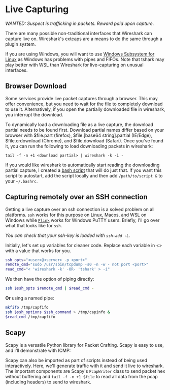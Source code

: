 # Live Capturing

_WANTED: Suspect is trafficking in packets. Reward paid upon capture._

There are many possible non-traditional interfaces that Wireshark can capture
live on. Wireshark's extcaps are a means to do the same through a plugin system.

If you are using Windows, you will want to use [Windows Subsystem for
Linux](https://docs.microsoft.com/en-us/windows/wsl/install-win10) as Windows
has problems with pipes and FIFOs. Note that tshark may play better with WSL
than Wireshark for live-capturing on unusual interfaces.

## Browser Download

Some services provide live packet captures through a browser. This may offer
convenience, but you need to wait for the file to completely download to use it.
Alternatively, if you open the partially downloaded file in wireshark, you
interrupt the download.

To dynamically load a downloading file as a live capture, the download partial
needs to be found first. Download partial names differ based on your browser
with $file.part (firefox), $file.[base64 string].partial (IE/Edge),
$file.crdownload (Chrome), and $file.download (Safari). Once you've found it,
you can run the following to load downloading packets in wireshark:

	tail -f -n +1 <download partial> | wireshark -k -i -

If you would like wireshark to automatically start reading the downloading
partial capture, I created a [bash
script](https://gist.github.com/pocc/cdf578a757be3a5b13b5e3bfc0fc2f82) that will do
just that. If you want this script to autostart, add the script locally and then add
`/path/to/script &` to your `~/.bashrc`.

## Capturing remotely over an SSH connection

Getting a live capture over an ssh connection is a solved problem on all
platforms. `ssh` works for this purpose on Linux, Macos, and WSL on Windows
while
[`Plink`](https://kaischroed.wordpress.com/2013/01/28/howto-use-wireshark-over-ssh/)
works for Windows PuTTY users. Briefly, I'll go over what
that looks like for `ssh`.

_You can check that your ssh-key is loaded with `ssh-add -L`._

Initially, let's set up variables for cleaner code. Replace each variable in <>
with a value that works for you.

```bash
ssh_opts="<user>@<server> -p <port>"
remote_cmd="sudo /usr/sbin/tcpdump -s0 -n -w - not port <port>"
read_cmd="< 'wireshark -k' -OR- 'tshark' > -i"
```

We then have the option of piping directly:

```bash
ssh $ssh_opts $remote_cmd | $read_cmd - 
```

__Or__ using a named pipe:

```bash
mkfifo /tmp/capfifo
ssh $ssh_options $ssh_command > /tmp/capinfo &
$read_cmd /tmp/capfifo
```

## Scapy

Scapy is a versatile Python library for Packet Crafting. Scapy is easy to use,
and I'll demonstrate with ICMP:
<script id="asciicast-237464" src="https://asciinema.org/a/237464.js" async></script>

Scapy can also be imported as part of scripts instead of being used
interactively. Here, we'll generate traffic with it and send it live to
wireshark. The important components are Scapy's `PcapWriter` class to send
packet hex without buffering and `tail -f -n +1 $file` to read all data from the
pcap (including headers) to send to wireshark.  
<script id="asciicast-237460" src="https://asciinema.org/a/237460.js" async></script>
